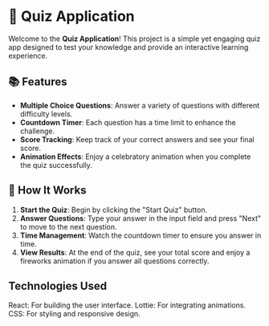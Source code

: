 # 🚀 Quiz Application

Welcome to the **Quiz Application**! This project is a simple yet engaging quiz app designed to test your knowledge and provide an interactive learning experience.

## 📚 Features

- **Multiple Choice Questions**: Answer a variety of questions with different difficulty levels.
- **Countdown Timer**: Each question has a time limit to enhance the challenge.
- **Score Tracking**: Keep track of your correct answers and see your final score.
- **Animation Effects**: Enjoy a celebratory animation when you complete the quiz successfully.

## 🎯 How It Works

1. **Start the Quiz**: Begin by clicking the "Start Quiz" button.
2. **Answer Questions**: Type your answer in the input field and press "Next" to move to the next question.
3. **Time Management**: Watch the countdown timer to ensure you answer in time.
4. **View Results**: At the end of the quiz, see your total score and enjoy a fireworks animation if you answer all questions correctly.

## Technologies Used
React: For building the user interface.
Lottie: For integrating animations.
CSS: For styling and responsive design.
